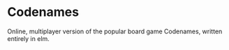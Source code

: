 # Codenames

Online, multiplayer version of the popular board game Codenames, written entirely in elm.
